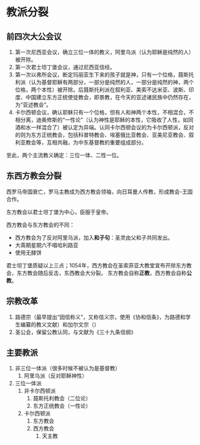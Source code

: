 # 教派分裂

## 前四次大公会议

1. 第一次尼西亚会议，确立三位一体的教义，阿里乌派（认为耶稣是纯然的人）被开除。
2. 第一次君士坦丁堡会议，通过尼西亚信经。
3. 第一次以弗所会议，断定玛丽亚生下来的孩子就是神，只有一个位格，聂斯托利派（认为基督耶稣有两部分，一部分是纯然的人，一部分是纯然的神，两个位格，两个本性）被开除。后聂斯托利派在叙利亚、美索不达米亚、波斯、印度、中国建立东方正统使徒教会，即景教，在今天的亚述诸民族中仍然存在，为“亚述教会”。
4. 卡尔西顿会议，确认耶稣只有一个位格，但有人和神两个本性，不相混合，不相分离，迪奥修斯的“一性论”（认为神性是耶稣的本性，它吸收了人性，如同酒和水一样混合了）被认定为异端。认同卡尔西顿会议的为卡尔西顿派，反对的则为东方正统教会，包括科普特教会、埃塞俄比亚教会、亚美尼亚教会、叙利亚教会等，互相共融，为中东基督教的重要组成部分。

至此，两个主流教义确定：三位一体、二性一位。

## 东西方教会分裂

西罗马帝国衰亡，罗马主教成为西方教会领袖，向日耳曼人传教，形成教会-王国合作。

东方教会以君士坦丁堡为中心，臣服于皇帝。

西方教会与东方教会的不同：

- 西方教会为了反对阿里乌派，加入**和子句**：圣灵由父和子共同发出。
- 大斋期星期六不唱哈利路亚
- 使用无酵饼

君士坦丁堡质疑以上三点；1054年，西方教会在圣索菲亚大教堂宣布开除东方教会，东方教会随后反击，东西教会大分裂。
东方教会自称**正教**，西方教会自称**公教**。

## 宗教改革

1. 路德宗（最早提出“因信称义”，又称信义宗，使用《协和信条》，为路德和学生编纂的教义文献）和加尔文宗（）
2. 圣公会，保留公教认同，与文献为《三十九条信纲》

## 主要教派

1. 非三位一体派（很多时候不被认为是基督教）
   1. 阿里乌派（反对耶稣神性）
2. 三位一体派
   1. 非卡尔西顿派
      1. 聂斯托利教会（二位论）
      2. 东方正统教会（一性论）
   2. 卡尔西顿派
      1. 东方教会
      2. 西方教会
         1. 天主教